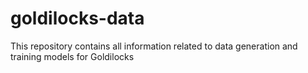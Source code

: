 # goldilocks-data
This repository contains all information related to data generation and training models for Goldilocks
